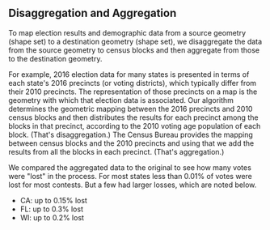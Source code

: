 ## Disaggregation and Aggregation

To map election results and demographic data from a source geometry (shape set) to a destination geometry (shape set), we disaggregate the data from the source geometry to census blocks and then aggregate from those to the destination geometry.

For example, 2016 election data for many states is presented in terms of each state's 2016 precincts (or voting districts), which typically differ from their 2010 precincts. The representation of those precincts on a map is the geometry with which that election data is associated. Our algorithm determines the geometric mapping between the 2016 precincts and 2010 census blocks and then distributes the results for each precinct among the blocks in that precinct, according to the 2010 voting age population of each block. (That's disaggregation.) The Census Bureau provides the mapping between census blocks and the 2010 precincts and using that we add the results from all the blocks in each precinct. (That's aggregation.)

We compared the aggregated data to the original to see how many votes were "lost" in the process. For most states less than 0.01% of votes were lost for most contests. But a few had larger losses, which are noted below.
* CA: up to 0.15% lost
* FL: up to 0.3% lost
* WI: up to 0.2% lost